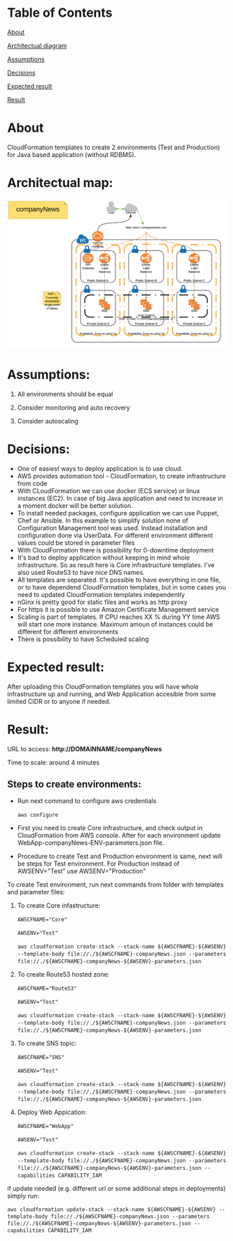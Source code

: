 Table of Contents
======

[About](https://github.com/YevhenDuma/AWSCloudFormation/tree/master/companyNews#about)

[Architectual diagram](https://github.com/YevhenDuma/AWSCloudFormation/tree/master/companyNews#architectual-map)


[Assumptions](https://github.com/YevhenDuma/AWSCloudFormation/tree/master/companyNews#assumptions)


[Decisions](https://github.com/YevhenDuma/AWSCloudFormation/tree/master/companyNews#decisions)


[Expected result](http://github.com/YevhenDuma/AWSCloudFormation/tree/master/companyNews#expected-result)


[Result](https://github.com/YevhenDuma/AWSCloudFormation/tree/master/companyNews#result)




About
======

CloudFormation templates to create 2 environments (Test and Production) for Java based application (without RDBMS).


Architectual map:
======

![alt text](https://github.com/YevhenDuma/AWSCloudFormation/blob/master/companyNews/ArchDiagram.png "companyNews Architectual diagram")


Assumptions:
======

1. All environments should be equal

2. Consider monitoring and auto recovery

3. Consider autoscaling


Decisions:
=======

- One of easiest ways to deploy application is to use cloud.
- AWS provides automation tool - CloudFormation, to create infrastructure from code
- With CLoudFormation we can use docker (ECS service) or linux instances (EC2). In case of big Java application and need to increase in a moment docker will be better solution.
- To install needed packages, configure application we can use Puppet, Chef or Ansible. In this example to simplify solution none of Configuration Management tool was used. Instead installation and configuration done via UserData. For different environment different values could be stored in parameter files
- With CloudFormation there is possibility for 0-downtime deployment
- It's bad to deploy application without keeping in mind whole infrastructure. So as result here is Core infrastructure templates. I've also used Route53 to have nice DNS names.
- All templates are separated. It's possible to have everything in one file, or to have dependend CloudFormation templates, but in some cases you need to updated CloudFormation templates independently
- nGinx is pretty good for static files and works as http proxy
- For https it is possible to use Amazon Certificate Management service
- Scaling is part of templates. If CPU reaches XX % during YY time AWS will start one more instance. Maximum amoun of instances could be different for different environments
- There is possibility to have Scheduled scaling


Expected result:
======

After uploading this CloudFormation templates you will have whole infrastructure up and running, and Web Application accesible from some limited CIDR or to anyone if needed.


Result:
======

URL to access: **http://DOMAINNAME/companyNews**

Time to scale: around 4 minutes


Steps to create environments:
------

- Run next command to configure aws credentials


	`aws configure`

- First you need to create Core infrastructure, and check output in CloudFormation from AWS console. After for each environment update WebApp-companyNews-ENV-parameters.json file.

- Procedure to create Test and Production environment is same, next will be steps for Test environment. For Production instead of  AWSENV="Test" use  AWSENV="Production"

To create Test environment, run next commands from folder with templates and parameter files:

1. To create Core infastructure:

	`AWSCFNAME="Core"`

	`AWSENV="Test"`

	`aws cloudformation create-stack --stack-name ${AWSCFNAME}-${AWSENV} --template-body file://./${AWSCFNAME}-companyNews.json --parameters file://./${AWSCFNAME}-companyNews-${AWSENV}-parameters.json`

2. To create Route53 hosted zone:

	`AWSCFNAME="Route53"`

	`AWSENV="Test"`

	`aws cloudformation create-stack --stack-name ${AWSCFNAME}-${AWSENV} --template-body file://./${AWSCFNAME}-companyNews.json --parameters file://./${AWSCFNAME}-companyNews-${AWSENV}-parameters.json`

3. To create SNS topic:

	`AWSCFNAME="SNS"`

	`AWSENV="Test"`

	`aws cloudformation create-stack --stack-name ${AWSCFNAME}-${AWSENV} --template-body file://./${AWSCFNAME}-companyNews.json --parameters file://./${AWSCFNAME}-companyNews-${AWSENV}-parameters.json`

4. Deploy Web Appication:

	`AWSCFNAME="WebApp"`

	`AWSENV="Test"`

	`aws cloudformation create-stack --stack-name ${AWSCFNAME}-${AWSENV} --template-body file://./${AWSCFNAME}-companyNews.json --parameters file://./${AWSCFNAME}-companyNews-${AWSENV}-parameters.json --capabilities CAPABILITY_IAM`


if update needed (e.g. different url or some additional steps in deployments) simply run:

	aws cloudformation update-stack --stack-name ${AWSCFNAME}-${AWSENV} --template-body file://./${AWSCFNAME}-companyNews.json --parameters file://./${AWSCFNAME}-companyNews-${AWSENV}-parameters.json --capabilities CAPABILITY_IAM
